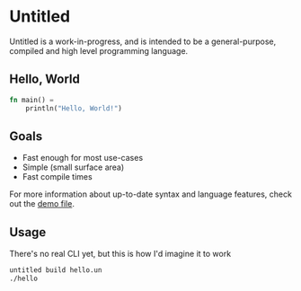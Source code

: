 # Untitled

Untitled is a work-in-progress, and is intended to be a general-purpose, compiled and high level programming language.

## Hello, World

```rust
fn main() =
    println("Hello, World!")
```

## Goals

- Fast enough for most use-cases
- Simple (small surface area)
- Fast compile times

For more information about up-to-date syntax and language features, check out the [demo file](https://github.com/r0nsha/chili/blob/main/examples/demo/demo.chl).

## Usage

There's no real CLI yet, but this is how I'd imagine it to work

```sh
untitled build hello.un
./hello
```
